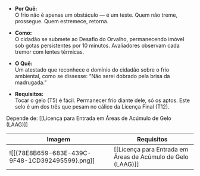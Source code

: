 - **Por Quê:**  
    O frio não é apenas um obstáculo — é um teste. Quem não treme, prossegue. Quem estremece, retorna.
    
- **Como:**  
    O cidadão se submete ao Desafio do Orvalho, permanecendo imóvel sob gotas persistentes por 10 minutos. Avaliadores observam cada tremor com lentes térmicas.
    
- **O Quê:**  
    Um atestado que reconhece o domínio do cidadão sobre o frio ambiental, como se dissesse: “Não serei dobrado pela brisa da madrugada.”
    
- **Requisitos:**  
    Tocar o gelo (T5) é fácil. Permanecer frio diante dele, só os aptos. Este selo é um dos três que pesam no cálice da Licença Final (T12).

Depende de: [[Licença para Entrada em Áreas de Acúmulo de Gelo (LAAG)]]


| Imagem                                          | Requisitos                                                  |
| ----------------------------------------------- | ----------------------------------------------------------- |
| ![[{78E8B659-683E-439C-9F48-1CD392495599}.png]] | [[Licença para Entrada em Áreas de Acúmulo de Gelo (LAAG)]] |
